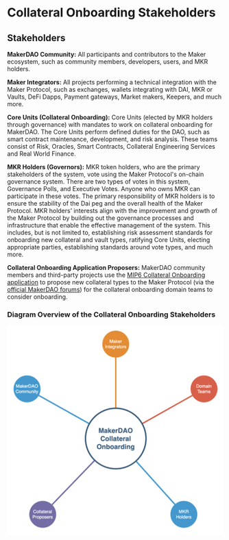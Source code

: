 # Collateral Onboarding Stakeholders

## **Stakeholders**&#x20;

**MakerDAO Community:** All participants and contributors to the Maker ecosystem, such as community members, developers, users, and MKR holders.&#x20;

**Maker Integrators:** All projects performing a technical integration with the Maker Protocol, such as exchanges, wallets integrating with DAI, MKR or Vaults, DeFi Dapps, Payment gateways, Market makers, Keepers, and much more.&#x20;

**Core Units (Collateral Onboarding):** Core Units (elected by MKR holders through governance) with mandates to work on collateral onboarding for MakerDAO. The Core Units perform defined duties for the DAO, such as smart contract maintenance, development, and risk analysis. These teams consist of Risk, Oracles, Smart Contracts, Collateral Engineering Services and Real World Finance. &#x20;

**MKR Holders (Governors):** MKR token holders, who are the primary stakeholders of the system, vote using the Maker Protocol's on-chain governance system. There are two types of votes in this system, Governance Polls, and Executive Votes. Anyone who owns MKR can participate in these votes. The primary responsibility of MKR holders is to ensure the stability of the Dai peg and the overall health of the Maker Protocol. MKR holders’ interests align with the improvement and growth of the Maker Protocol by building out the governance processes and infrastructure that enable the effective management of the system. This includes, but is not limited to, establishing risk assessment standards for onboarding new collateral and vault types, ratifying Core Units, electing appropriate parties, establishing standards around vote types, and much more.

**Collateral Onboarding Application Proposers:** MakerDAO community members and third-party projects use the [MIP6 Collateral Onboarding application](https://github.com/makerdao/mips/blob/Accepted/MIP6/MIP6c2-Collateral-Application-Template.md) to propose new collateral types to the Maker Protocol (via the [official MakerDAO forums](https://forum.makerdao.com/c/collateral-onboarding/co/17)) for the collateral onboarding domain teams to consider onboarding.&#x20;

### Diagram Overview of the Collateral Onboarding Stakeholders

![](<../.gitbook/assets/Screen Shot 2020-11-12 at 4.51.41 PM.png>)
